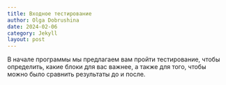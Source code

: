 ```yaml
---
title: Входное тестирование
author: Olga Dobrushina
date: 2024-02-06
category: Jekyll
layout: post
---
```


В начале программы мы предлагаем вам пройти тестирование, чтобы определить, какие блоки для вас важнее, а также для того, чтобы можно было сравнить результаты до и после.